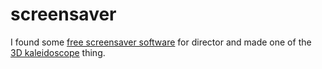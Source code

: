 <!--
  id: 236
  date: 2005-05-20T20:47:51
  modified: 2012-07-03T09:21:15
  slug: screensaver
  type: post
  excerpt: <p>I found some free screensaver software for director and made one of the 3D kaleidoscope thing.</p>
  categories: Director
  tags: 
  inCv: 
  inPortfolio: 
  dateFrom: 
  dateTo: 
-->

# screensaver

<p>I found some <a href="http://www.goldshell.com/dirsaver/" target="_blank">free screensaver software</a> for director and made one of the <a href="/wordpress/wp-content/uploads/kaleidoscoop_installer.exe">3D kaleidoscope</a> thing.</p>